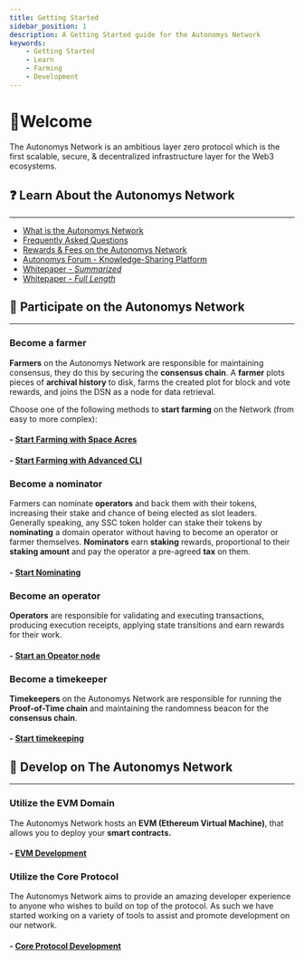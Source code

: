 ```yaml
---
title: Getting Started
sidebar_position: 1
description: A Getting Started guide for the Autonomys Network
keywords:
    - Getting Started
    - Learn
    - Farming
    - Development
---
```


# 👋Welcome
The Autonomys Network is an ambitious layer zero protocol which is the first scalable, secure, & decentralized infrastructure layer for the Web3 ecosystems. 

## ❓ Learn About the Autonomys Network 
---
- [What is the Autonomys Network](https://subspace.network/technology)
- [Frequently Asked Questions](https://subspace.network/faq)
- [Rewards & Fees on the Autonomys Network](https://academy.autonomys.xyz/subspace-protocol/rewards-and-fees)
- [Autonomys Forum - Knowledge-Sharing Platform](https://forum.subspace.network/)
- [Whitepaper - *Summarized*](https://subspace.network/news/subspace-network-whitepaper)
- [Whitepaper - *Full Length*](https://assets.website-files.com/61526a2af87a54e565b0ae92/617759c00edd0e3bd279aa29_Autonomys_%20A%20solution%20to%20the%20farmer%27s%20dilemma.pdf)

## 🤝 Participate on the Autonomys Network
---
### **Become a farmer**

**Farmers** on the Autonomys Network are responsible for maintaining consensus, they do this by securing the **consensus chain**. A **farmer** plots pieces of **archival history** to disk, farms the created plot for block and vote rewards, and joins the DSN as a node for data retrieval.

Choose one of the following methods to **start farming** on the Network (from easy to more complex):

#### - [Start Farming with Space Acres](/docs/farming-&-staking/farming/space-acres/space-acres-install)
#### - [Start Farming with Advanced CLI](/docs/farming-&-staking/farming/advanced-cli/cli-install)

### **Become a nominator**

Farmers can nominate **operators** and back them with their tokens, increasing their stake and chance of being elected as slot leaders. Generally speaking, any SSC token holder can stake their tokens by **nominating** a domain operator without having to become an operator or farmer themselves. **Nominators** earn **staking** rewards, proportional to their **staking amount** and pay the operator a pre-agreed **tax** on them.

#### - [Start Nominating](/docs/farming-&-staking/staking/)

### **Become an operator**

**Operators** are responsible for validating and executing transactions, producing execution receipts, applying state transitions and earn rewards for their work.

#### - [Start an Opeator node](/docs/farming-&-staking/staking/operators/register-operator)

### **Become a timekeeper**

**Timekeepers** on the Autonomys Network are responsible for running the **Proof-of-Time chain** and maintaining the randomness beacon for the **consensus chain**.

#### - [Start timekeeping](/docs/farming-&-staking/timekeeping)

## 📖 Develop on The Autonomys Network
---

### Utilize the EVM Domain

The Autonomys Network hosts an **EVM (Ethereum Virtual Machine)**, that allows you to deploy your **smart contracts.** 

#### - [EVM Development](/docs/develop/nova/intro)

### Utilize the Core Protocol
The Autonomys Network aims to provide an amazing developer experience to anyone who wishes to build on top of the protocol. As such we have started working on a variety of tools to assist and promote development on our network. 

#### - [Core Protocol Development](https://github.com/autonomys/subspace/blob/main/docs/development.md)
